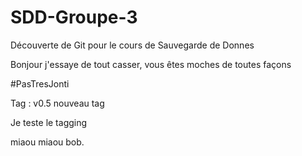 # SDD-Groupe-3

Découverte de Git pour le cours de Sauvegarde de Donnes

Bonjour j'essaye de tout casser, vous êtes moches de toutes façons

#PasTresJonti

Tag : v0.5
nouveau tag

Je teste le tagging


miaou miaou 
bob.
